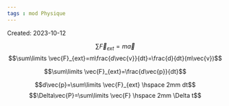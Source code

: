 ```yaml
---
tags : mod Physique
---
```

Created: 2023-10-12

$$\sum\limits \vec{F}_{ext}=m\vec{a}$$
$$\sum\limits \vec{F}_{ext}=m\frac{d\vec{v}}{dt}=\frac{d}{dt}(m\vec{v})$$

$$\sum\limits \vec{F}_{ext}=\frac{d\vec{p}}{dt}$$

$$d\vec{p}=\sum\limits \vec{F}_{ext} \hspace 2mm dt$$
$$\Delta\vec{P}=\sum\limits \vec{F} \hspace 2mm \Delta t$$
